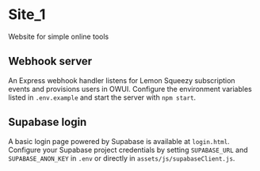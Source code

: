# Site_1
Website for simple online tools

## Webhook server

An Express webhook handler listens for Lemon Squeezy subscription events and
provisions users in OWUI. Configure the environment variables listed in
`.env.example` and start the server with `npm start`.

## Supabase login

A basic login page powered by Supabase is available at `login.html`. Configure your
Supabase project credentials by setting `SUPABASE_URL` and `SUPABASE_ANON_KEY` in
`.env` or directly in `assets/js/supabaseClient.js`.
